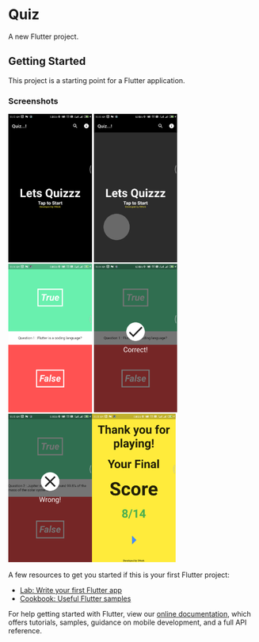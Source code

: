 # Quiz

A new Flutter project.

## Getting Started

This project is a starting point for a Flutter application.


### Screenshots
<!-- ![home](https://github.com/shahbajjamil/Quiz-App/blob/master/flutter_01.png)
![home Tap](https://github.com/shahbajjamil/Quiz-App/blob/master/flutter_05.png)
![question](https://github.com/shahbajjamil/Quiz-App/blob/master/flutter_02.png)
![right](https://github.com/shahbajjamil/Quiz-App/blob/master/flutter_03.png)
![worng](https://github.com/shahbajjamil/Quiz-App/blob/master/flutter_04.png)
![result](https://github.com/shahbajjamil/Quiz-App/blob/master/flutter_06.png) -->


<img src="flutter_01.png" height="300em" /> <img src="flutter_05.png" height="300em" /> <img src="flutter_02.png" height="300em" /> <img src="flutter_03.png" height="300em" /> <img src="flutter_04.png" height="300em" /><img src="flutter_06.png" height="300em" />



A few resources to get you started if this is your first Flutter project:

- [Lab: Write your first Flutter app](https://flutter.dev/docs/get-started/codelab)
- [Cookbook: Useful Flutter samples](https://flutter.dev/docs/cookbook)

For help getting started with Flutter, view our
[online documentation](https://flutter.dev/docs), which offers tutorials,
samples, guidance on mobile development, and a full API reference.
